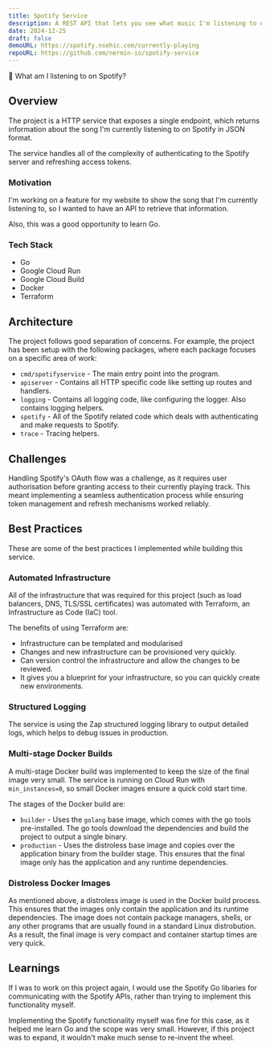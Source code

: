 ```yaml
---
title: Spotify Service
description: A REST API that lets you see what music I'm listening to on Spotify
date: 2024-12-25
draft: false
demoURL: https://spotify.nsehic.com/currently-playing
repoURL: https://github.com/nermin-io/spotify-service
---
```


🎵 What am I listening to on Spotify?

## Overview
The project is a HTTP service that exposes a single endpoint, which returns information about the song I'm currently listening to on Spotify in JSON format.

The service handles all of the complexity of authenticating to the Spotify server and refreshing access tokens.

### Motivation
I'm working on a feature for my website to show the song that I'm currently listening to, so I wanted to have an API to retrieve that information.

Also, this was a good opportunity to learn Go.

### Tech Stack
- Go
- Google Cloud Run
- Google Cloud Build
- Docker
- Terraform

## Architecture
The project follows good separation of concerns. For example, the project has been setup with the following packages, where each package focuses on a specific area of work:
- `cmd/spotifyservice` - The main entry point into the program.
- `apiserver` - Contains all HTTP specific code like setting up routes and handlers.
- `logging` - Contains all logging code, like configuring the logger. Also contains logging helpers.
- `spotify` - All of the Spotify related code which deals with authenticating and make requests to Spotify.
- `trace` - Tracing helpers.

## Challenges
Handling Spotify's OAuth flow was a challenge, as it requires user authorisation before granting access to their currently playing track. This meant implementing a seamless authentication process while ensuring token management and refresh mechanisms worked reliably.

## Best Practices
These are some of the best practices I implemented while building this service.

### Automated Infrastructure
All of the infrastructure that was required for this project (such as load balancers, DNS, TLS/SSL certificates) was automated with Terraform, an Infrastructure as Code (IaC) tool.

The benefits of using Terraform are:
- Infrastructure can be templated and modularised
- Changes and new infrastructure can be provisioned very quickly.
- Can version control the infrastructure and allow the changes to be reviewed.
- It gives you a blueprint for your infrastructure, so you can quickly create new environments.
### Structured Logging
The service is using the Zap structured logging library to output detailed logs, which helps to debug issues in production.

### Multi-stage Docker Builds
A multi-stage Docker build was implemented to keep the size of the final image very small. The service is running on Cloud Run with `min_instances=0`, so small Docker images ensure a quick cold start time.

The stages of the Docker build are:
- `builder` - Uses the `golang` base image, which comes with the go tools pre-installed. The go tools download the dependencies and build the project to output a single binary.
- `production` - Uses the distroless base image and copies over the application binary from the builder stage. This ensures that the final image only has the application and any runtime dependencies.
### Distroless Docker Images
As mentioned above, a distroless image is used in the Docker build process. This ensures that the images only contain the application and its runtime dependencies. The image does not contain package managers, shells, or any other programs that are usually found in a standard Linux distrobution.
As a result, the final image is very compact and container startup times are very quick.

## Learnings
If I was to work on this project again, I would use the Spotify Go libaries for communicating with the Spotify APIs, rather than trying to implement this functionality myself.

Implementing the Spotify functionality myself was fine for this case, as it helped me learn Go and the scope was very small. However, if this project was to expand, it wouldn't make much sense to re-invent the wheel.
